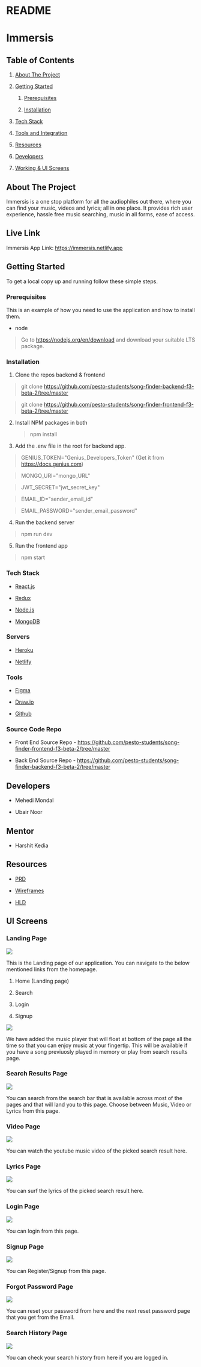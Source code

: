 # README

# **Immersis**

## **Table of Contents**

1.  [About The
    Project](#about-the-project)

2.  [Getting
    Started](#getting-started)

    1.  [Prerequisites](#Prerequisites)

    2.  [Installation](#installation)

3.  [Tech
    Stack](#tech-stack)

4.  [Tools and
    Integration](#tools)

5.  [Resources](#resources)

6.  [Developers](#developers)

7.  [Working & UI
    Screens](#working--ui-screens)

## **About The Project**

Immersis is a one stop platform for all the audiophiles out there, where you can find your music, videos and lyrics; all in one place. It provides rich user experience, hassle free music searching, music in all forms, ease of access.

## **Live Link**

Immersis App Link:
<https://immersis.netlify.app>

## **Getting Started**

To get a local copy up and running follow these simple steps.

### **Prerequisites**

This is an example of how you need to use the application
and how to install them.

-   node

> Go to https://nodejs.org/en/download and download your suitable LTS package.

### **Installation**

1.  Clone the repos backend & frontend

> git clone https://github.com/pesto-students/song-finder-backend-f3-beta-2/tree/master

> git clone https://github.com/pesto-students/song-finder-frontend-f3-beta-2/tree/master

2.  Install NPM packages in both

    > npm install

3.  Add the .env file in the root for backend app.

> GENIUS_TOKEN="Genius_Developers_Token" (Get it from https://docs.genius.com)

> MONGO_URI="mongo_URL"

> JWT_SECRET="jwt_secret_key"

> EMAIL_ID="sender_email_id"

> EMAIL_PASSWORD="sender_email_password"

4.  Run the backend server

> npm run dev

5.  Run the frontend app

> npm start

### **Tech Stack**

-   [React.js](https://reactjs.org/)

-   [Redux](https://redux.js.org/)

-   [Node.js](https://nodejs.org/en/)

-   [MongoDB](https://www.mongodb.com/)

### **Servers**

-   [Heroku](http://heroku.com/)

-   [Netlify](https://www.netlify.com/)

### **Tools**

-   [Figma](https://figma.com/)

-   [Draw.io](https://app.diagrams.net/)

-   [Github](https://github.com/)

### **Source Code Repo**

-   Front End Source Repo -
    <https://github.com/pesto-students/song-finder-frontend-f3-beta-2/tree/master>

-   Back End Source Repo -
    <https://github.com/pesto-students/song-finder-backend-f3-beta-2/tree/master>

## **Developers**

-   Mehedi Mondal

-   Ubair Noor

## **Mentor**

-   Harshit Kedia

## **Resources**

-   [PRD](https://drive.google.com/file/d/1ncPG_30GHJTbWQtCLLYm1pCUBMU1UOIQ/view?usp=sharing)

-   [Wireframes](https://drive.google.com/file/d/1exO60-g4It1k5m_aaqjNBaskljzBF8DC/view?usp=sharing)

-   [HLD](https://drive.google.com/file/d/1zissH9ox920o-y86EdtfzJNawBMfDD44/view?usp=sharing)

## **UI Screens**

### Landing Page

![](https://github.com/pesto-students/song-finder-frontend-f3-beta-2/blob/readme/images/Home_1.png)

This is the Landing page of our application. You can navigate to the
below mentioned links from the homepage.

1. Home (Landing page)

2. Search

3. Login

4. Signup

![](https://github.com/pesto-students/song-finder-frontend-f3-beta-2/blob/readme/images/Home_2.png)

We have added the music player that will float at bottom of the page all the time so that you can enjoy music at your fingertip. This will be available if you have a song previuosly played in memory or play from search results page.

### Search Results Page

![](https://github.com/pesto-students/song-finder-frontend-f3-beta-2/blob/readme/images/Search.png)

You can search from the search bar that is available across most of the pages and that will land you to this page. Choose between Music, Video or Lyrics from this page.

### Video Page

![](https://github.com/pesto-students/song-finder-frontend-f3-beta-2/blob/readme/images/Video.png)

You can watch the youtube music video of the picked search result here.

### Lyrics Page

![](https://github.com/pesto-students/song-finder-frontend-f3-beta-2/blob/readme/images/Lyrics.png)

You can surf the lyrics of the picked search result here.

### Login Page

![](https://github.com/pesto-students/song-finder-frontend-f3-beta-2/blob/readme/images/Login.png)

You can login from this page.

### Signup Page

![](https://github.com/pesto-students/song-finder-frontend-f3-beta-2/blob/readme/images/Signup.png)

You can Register/Signup from this page.

### Forgot Password Page

![](https://github.com/pesto-students/song-finder-frontend-f3-beta-2/blob/readme/images/Forgot.png)

You can reset your password from here and the next reset password page that you get from the Email.

### Search History Page

![](https://github.com/pesto-students/song-finder-frontend-f3-beta-2/blob/readme/images/History.png)

You can check your search history from here if you are logged in.
